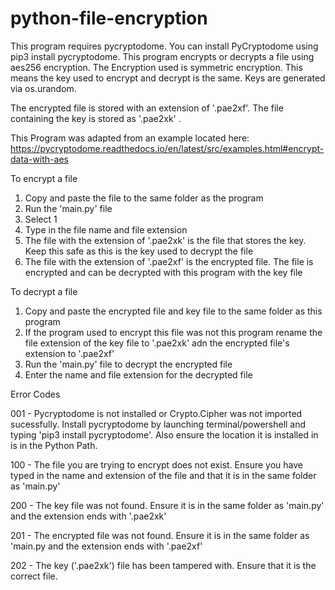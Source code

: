 # python-file-encryption
This program requires pycryptodome.
You can install PyCryptodome using pip3 install pycryptodome.
This program encrypts or decrypts a file using aes256 encryption.
The Encryption used is symmetric encryption. This means the key used to encrypt and decrypt is the same.
Keys are generated via os.urandom.


The encrypted file is stored with an extension of '.pae2xf'.
The file containing the key is stored as '.pae2xk' .

This Program was adapted from an example located here: https://pycryptodome.readthedocs.io/en/latest/src/examples.html#encrypt-data-with-aes

To encrypt a file
1. Copy and paste the file to the same folder as the program
2. Run the 'main.py' file
3. Select 1
4. Type in the file name and file extension
5. The file with the extension of '.pae2xk' is the file that stores the key. Keep this safe as this is the key used to decrypt the file
6. The file with the extension of '.pae2xf' is the encrypted file. The file is encrypted and can be decrypted with this program with the key file

To decrypt a file
1. Copy and paste the encrypted file and key file to the same folder as this program
2. If the program used to encrypt this file was not this program rename the file extension of the key file to '.pae2xk' adn the encrypted file's extension to '.pae2xf'
3. Run the 'main.py' file to decrypt the encrypted file
5. Enter the name and file extension for the decrypted file 

Error Codes

001 - Pycryptodome is not installed or Crypto.Cipher was not imported sucessfully. Install pycryptodome by launching terminal/powershell and typing 'pip3 install pycryptodome'. Also ensure the location it is installed in is in the Python Path.

100 - The file you are trying to encrypt does not exist. Ensure you have typed in the name and extension of the file and that it is in the same folder as 'main.py'

200 - The key file was not found. Ensure it is in the same folder as 'main.py' and the extension ends with '.pae2xk'

201 - The encrypted file was not found. Ensure it is in the same folder as 'main.py and the extension ends with '.pae2xf'

202 - The key ('.pae2xk') file has been tampered with. Ensure that it is the correct file.

